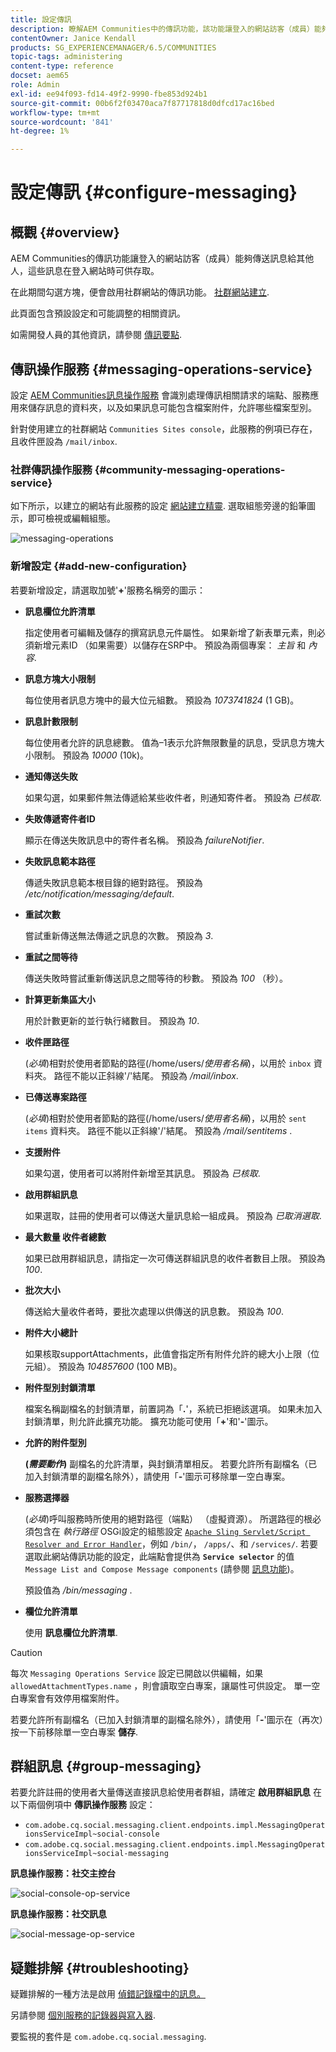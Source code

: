 ```yaml
---
title: 設定傳訊
description: 瞭解AEM Communities中的傳訊功能，該功能讓登入的網站訪客（成員）能夠相互傳送訊息。
contentOwner: Janice Kendall
products: SG_EXPERIENCEMANAGER/6.5/COMMUNITIES
topic-tags: administering
content-type: reference
docset: aem65
role: Admin
exl-id: ee94f093-fd14-49f2-9990-fbe853d924b1
source-git-commit: 00b6f2f03470aca7f87717818d0dfcd17ac16bed
workflow-type: tm+mt
source-wordcount: '841'
ht-degree: 1%

---
```


# 設定傳訊 {#configure-messaging}

## 概觀 {#overview}

AEM Communities的傳訊功能讓登入的網站訪客（成員）能夠傳送訊息給其他人，這些訊息在登入網站時可供存取。

在此期間勾選方塊，便會啟用社群網站的傳訊功能。 [社群網站建立](/help/communities/sites-console.md).

此頁面包含預設設定和可能調整的相關資訊。

如需開發人員的其他資訊，請參閱 [傳訊要點](/help/communities/essentials-messaging.md).

## 傳訊操作服務 {#messaging-operations-service}

設定 [AEM Communities訊息操作服務](https://localhost:4502/system/console/configMgr/com.adobe.cq.social.messaging.client.endpoints.impl.MessagingOperationsServiceImpl) 會識別處理傳訊相關請求的端點、服務應用來儲存訊息的資料夾，以及如果訊息可能包含檔案附件，允許哪些檔案型別。

針對使用建立的社群網站 `Communities Sites console`，此服務的例項已存在，且收件匣設為 `/mail/inbox`.

### 社群傳訊操作服務 {#community-messaging-operations-service}

如下所示，以建立的網站有此服務的設定 [網站建立精靈](/help/communities/sites-console.md). 選取組態旁邊的鉛筆圖示，即可檢視或編輯組態。

![messaging-operations](assets/messaging-operations.png)

### 新增設定 {#add-new-configuration}

若要新增設定，請選取加號&#39;**+**&#39;服務名稱旁的圖示：

* **訊息欄位允許清單**

  指定使用者可編輯及儲存的撰寫訊息元件屬性。 如果新增了新表單元素，則必須新增元素ID （如果需要）以儲存在SRP中。 預設為兩個專案： *主旨* 和 *內容*.

* **訊息方塊大小限制**

  每位使用者訊息方塊中的最大位元組數。 預設為 *1073741824* (1 GB)。

* **訊息計數限制**

  每位使用者允許的訊息總數。 值為–1表示允許無限數量的訊息，受訊息方塊大小限制。 預設為 *10000* (10k)。

* **通知傳送失敗**

  如果勾選，如果郵件無法傳遞給某些收件者，則通知寄件者。 預設為 *已核取*.

* **失敗傳遞寄件者ID**

  顯示在傳送失敗訊息中的寄件者名稱。 預設為 *failureNotifier*.

* **失敗訊息範本路徑**

  傳遞失敗訊息範本根目錄的絕對路徑。 預設為 */etc/notification/messaging/default*.

* **重試次數**

  嘗試重新傳送無法傳遞之訊息的次數。 預設為 *3*.

* **重試之間等待**

  傳送失敗時嘗試重新傳送訊息之間等待的秒數。 預設為 *100* （秒）。

* **計算更新集區大小**

  用於計數更新的並行執行緒數目。 預設為 *10*.

* **收件匣路徑**

  (*必填*)相對於使用者節點的路徑(/home/users/*使用者名稱*)，以用於 `inbox` 資料夾。 路徑不能以正斜線&#39;/&#39;結尾。 預設為 */mail/inbox*.

* **已傳送專案路徑**

  (*必填*)相對於使用者節點的路徑(/home/users/*使用者名稱*)，以用於 `sent items` 資料夾。 路徑不能以正斜線&#39;/&#39;結尾。 預設為 */mail/sentitems* .

* **支援附件**

  如果勾選，使用者可以將附件新增至其訊息。 預設為 *已核取*.

* **啟用群組訊息**

  如果選取，註冊的使用者可以傳送大量訊息給一組成員。 預設為 *已取消選取*.

* **最大數量 收件者總數**

  如果已啟用群組訊息，請指定一次可傳送群組訊息的收件者數目上限。 預設為 *100*.

* **批次大小**

  傳送給大量收件者時，要批次處理以供傳送的訊息數。 預設為 *100*.

* **附件大小總計**

  如果核取supportAttachments，此值會指定所有附件允許的總大小上限（位元組）。 預設為 *104857600* (100 MB)。

* **附件型別封鎖清單**

  檔案名稱副檔名的封鎖清單，前置詞為「**.**&#39;，系統已拒絕該選項。 如果未加入封鎖清單，則允許此擴充功能。 擴充功能可使用「**+**&#39;和&#39;**-**&#39;圖示。

* **允許的附件型別**

  **(*需要動作*)** 副檔名的允許清單，與封鎖清單相反。 若要允許所有副檔名（已加入封鎖清單的副檔名除外），請使用「**-**&#39;圖示可移除單一空白專案。

* **服務選擇器**

  (*必填*)呼叫服務時所使用的絕對路徑（端點） （虛擬資源）。 所選路徑的根必須包含在 *執行路徑* OSGi設定的組態設定 [`Apache Sling Servlet/Script Resolver and Error Handler`](https://localhost:4502/system/console/configMgr/org.apache.sling.servlets.resolver.SlingServletResolver)，例如 `/bin/`， `/apps/`、和 `/services/`. 若要選取此網站傳訊功能的設定，此端點會提供為 **`Service selector`** 的值 `Message List and Compose Message components` (請參閱 [訊息功能](/help/communities/configure-messaging.md))。

  預設值為 */bin/messaging* .

* **欄位允許清單**

  使用 **訊息欄位允許清單**.

>[!CAUTION]
>
>每次 `Messaging Operations Service` 設定已開啟以供編輯，如果 `allowedAttachmentTypes.name` ，則會讀取空白專案，讓屬性可供設定。 單一空白專案會有效停用檔案附件。
>
>若要允許所有副檔名（已加入封鎖清單的副檔名除外），請使用「**-**&#39;圖示在（再次）按一下前移除單一空白專案 **儲存**.

## 群組訊息 {#group-messaging}

若要允許註冊的使用者大量傳送直接訊息給使用者群組，請確定 **啟用群組訊息** 在以下兩個例項中 **傳訊操作服務** 設定：

* `com.adobe.cq.social.messaging.client.endpoints.impl.MessagingOperationsServiceImpl~social-console`
* `com.adobe.cq.social.messaging.client.endpoints.impl.MessagingOperationsServiceImpl~social-messaging`

**訊息操作服務：社交主控台**

![social-console-op-service](assets/social-console-op-service.png)

**訊息操作服務：社交訊息**

![social-message-op-service](assets/social-message-op-service.png)

## 疑難排解 {#troubleshooting}

疑難排解的一種方法是啟用 [偵錯記錄檔中的訊息。](/help/sites-administering/troubleshooting.md)

另請參閱 [個別服務的記錄器與寫入器](/help/sites-deploying/configure-logging.md#loggers-and-writers-for-individual-services).

要監視的套件是 `com.adobe.cq.social.messaging`.
